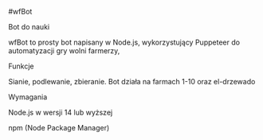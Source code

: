 #wfBot

Bot do nauki

wfBot to prosty bot napisany w Node.js, wykorzystujący Puppeteer do automatyzacji gry wolni farmerzy, 

Funkcje

Sianie, podlewanie, zbieranie. Bot działa na farmach 1-10 oraz el-drzewado

Wymagania

Node.js w wersji 14 lub wyższej

npm (Node Package Manager)
